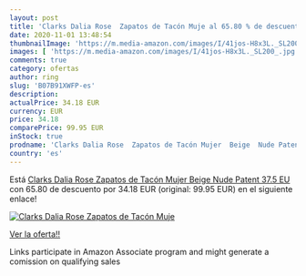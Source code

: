 ```yaml
---
layout: post
title: 'Clarks Dalia Rose  Zapatos de Tacón Muje al 65.80 % de descuento'
date: 2020-11-01 13:48:54
thumbnailImage: 'https://m.media-amazon.com/images/I/41jos-H8x3L._SL200_.jpg'
images: [ 'https://m.media-amazon.com/images/I/41jos-H8x3L._SL200_.jpg' ]
comments: true
category: ofertas
author: ring
slug: 'B07B91XWFP-es'
description:
actualPrice: 34.18 EUR
currency: EUR
price: 34.18
comparePrice: 99.95 EUR
inStock: true
prodname: 'Clarks Dalia Rose  Zapatos de Tacón Mujer  Beige  Nude Patent   37.5 EU'
country: 'es'
---
```


Está [Clarks Dalia Rose  Zapatos de Tacón Mujer  Beige  Nude Patent   37.5 EU](https://www.amazon.es/dp/B07B91XWFP/?tag=tolees-21) con 65.80 de descuento por 34.18 EUR (original: 99.95 EUR) en el siguiente enlace!

[![Clarks Dalia Rose  Zapatos de Tacón Muje](https://m.media-amazon.com/images/I/41jos-H8x3L._SL200_.jpg)](https://www.amazon.es/dp/B07B91XWFP/?tag=tolees-21)

[Ver la oferta!!](https://www.amazon.es/dp/B07B91XWFP/?tag=tolees-21)

Links participate in Amazon Associate program and might generate a comission on qualifying sales


